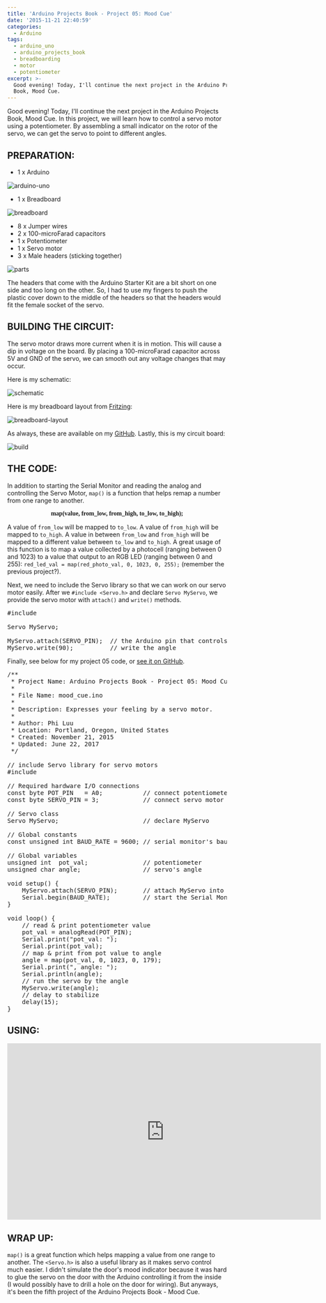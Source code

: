 ```yaml
---
title: 'Arduino Projects Book - Project 05: Mood Cue'
date: '2015-11-21 22:40:59'
categories:
  - Arduino
tags:
  - arduino_uno
  - arduino_projects_book
  - breadboarding
  - motor
  - potentiometer
excerpt: >-
  Good evening! Today, I'll continue the next project in the Arduino Projects
  Book, Mood Cue.
---
```


Good evening! Today, I'll continue the next project in the Arduino Projects Book, Mood Cue. In this project, we will learn how to control a servo motor using a potentiometer. By assembling a small indicator on the rotor of the servo, we can get the servo to point to different angles.

## **PREPARATION:**

- 1 x Arduino

![arduino-uno](/images/arduino-uno.jpg)

- 1 x Breadboard

![breadboard](/images/breadboard.jpg)

- 8 x Jumper wires
- 2 x 100-microFarad capacitors
- 1 x Potentiometer
- 1 x Servo motor
- 3 x Male headers (sticking together)

![parts](/images/arduino-projects-book-project-05/parts.jpg)

The headers that come with the Arduino Starter Kit are a bit short on one side and too long on the other. So, I had to use my fingers to push the plastic cover down to the middle of the headers so that the headers would fit the female socket of the servo.

## **BUILDING THE CIRCUIT:**

The servo motor draws more current when it is in motion. This will cause a dip in voltage on the board. By placing a 100-microFarad capacitor across 5V and GND of the servo, we can smooth out any voltage changes that may occur.

Here is my schematic:

![schematic](/images/arduino-projects-book-project-05/schematic.png)

Here is my breadboard layout from [Fritzing](http://fritzing.org/home/):

![breadboard-layout](/images/arduino-projects-book-project-05/breadboard-layout.jpg)

As always, these are available on my [GitHub](https://github.com/philectron/pcb/tree/master/arduino_repo/mood_cue). Lastly, this is my circuit board:

![build](/images/arduino-projects-book-project-05/build.jpg)

## **THE CODE:**

In addition to starting the Serial Monitor and reading the analog and controlling the Servo Motor, `map()` is a function that helps remap a number from one range to another.

<p align="center"><font face="consolas"><b>map(value, from_low, from_high, to_low, to_high);</b></font></p>

A value of `from_low` will be mapped to `to_low`. A value of `from_high` will be mapped to `to_high`. A value in between `from_low` and `from_high` will be mapped to a different value between `to_low` and `to_high`. A great usage of this function is to map a value collected by a photocell (ranging between 0 and 1023) to a value that output to an RGB LED (ranging between 0 and 255): `red_led_val = map(red_photo_val, 0, 1023, 0, 255);` (remember the previous project?).

Next, we need to include the Servo library so that we can work on our servo motor easily. After we `#include <Servo.h>` and declare `Servo MyServo`, we provide the servo motor with `attach()` and `write()` methods.

<pre class="prettyprint c-html linenums:1">
#include <Servo.h>

Servo MyServo;

MyServo.attach(SERVO_PIN);  // the Arduino pin that controls the servo
MyServo.write(90);          // write the angle
</pre>

Finally, see below for my project 05 code, or [see it on GitHub](https://github.com/philectron/arduino/blob/master/mood_cue/mood_cue.ino).

<pre class="prettyprint c-html linenums:1">
/**
 * Project Name: Arduino Projects Book - Project 05: Mood Cue
 *
 * File Name: mood_cue.ino
 *
 * Description: Expresses your feeling by a servo motor.
 *
 * Author: Phi Luu
 * Location: Portland, Oregon, United States
 * Created: November 21, 2015
 * Updated: June 22, 2017
 */

// include Servo library for servo motors
#include <Servo.h>

// Required hardware I/O connections
const byte POT_PIN   = A0;           // connect potentiometer to A0
const byte SERVO_PIN = 3;            // connect servo motor to ~3

// Servo class
Servo MyServo;                       // declare MyServo

// Global constants
const unsigned int BAUD_RATE = 9600; // serial monitor's baud rate

// Global variables
unsigned int  pot_val;               // potentiometer
unsigned char angle;                 // servo's angle

void setup() {
    MyServo.attach(SERVO_PIN);       // attach MyServo into SERVO_PIN
    Serial.begin(BAUD_RATE);         // start the Serial Monitor
}

void loop() {
    // read & print potentiometer value
    pot_val = analogRead(POT_PIN);
    Serial.print("pot_val: ");
    Serial.print(pot_val);
    // map & print from pot value to angle
    angle = map(pot_val, 0, 1023, 0, 179);
    Serial.print(", angle: ");
    Serial.println(angle);
    // run the servo by the angle
    MyServo.write(angle);
    // delay to stabilize
    delay(15);
}
</pre>

## **USING:**

<div class="embedded-video">
  <iframe width="720" height="405" src="https://www.youtube.com/embed/AD3L59OoNMg?list=PLt_UZum7NVtmFEVMdv4XH8TgXzJvzd78x" frameborder="0" allowfullscreen=""></iframe>
</div>

## **WRAP UP:**

`map()` is a great function which helps mapping a value from one range to another. The `<Servo.h>` is also a useful library as it makes servo control much easier. I didn't simulate the door's mood indicator because it was hard to glue the servo on the door with the Arduino controlling it from the inside (I would possibly have to drill a hole on the door for wiring). But anyways, it's been the fifth project of the Arduino Projects Book - Mood Cue.
